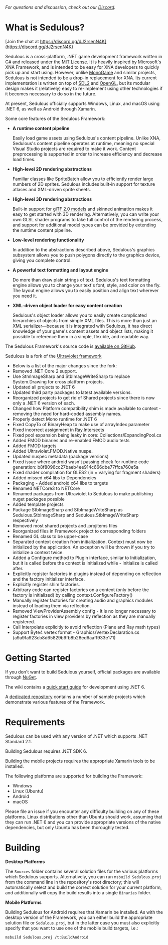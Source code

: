 _For questions and discussion, check out our [Discord](https://discord.gg/dJ2rsenN4K)._

What is Sedulous?
====================

[Join the chat at https://discord.gg/dJ2rsenN4K](https://discord.gg/dJ2rsenN4K)

Sedulous is a cross-platform, .NET game development framework written in C# and released under the [MIT License](http://opensource.org/licenses/MIT). It is heavily inspired by Microsoft's XNA Framework, and is intended to be easy for XNA developers to quickly pick up and start using. However, unlike [MonoGame](http://www.monogame.net/) and similar projects, Sedulous is not intended to be a drop-in replacement for XNA. Its current implementation is written on top of [SDL2](https://www.libsdl.org/) and [OpenGL](https://www.opengl.org/), but its modular design makes it (relatively) easy to re-implement using other technologies if it becomes necessary to do so in the future.

At present, Sedulous officially supports Windows, Linux, and macOS using .NET 6, as well as Android through Xamarin.

Some core features of the Sedulous Framework:

 * __A runtime content pipeline__
   
   Easily load game assets using Sedulous's content pipeline. Unlike XNA, Sedulous's content pipeline operates at runtime, meaning no special Visual Studio projects are required to make it work. Content preprocessing is supported in order to increase efficiency and decrease load times.
 
 * __High-level 2D rendering abstractions__
   
   Familiar classes like SpriteBatch allow you to efficiently render large numbers of 2D sprites. Sedulous includes built-in support for texture atlases and XML-driven sprite sheets.
 
 * __High-level 3D rendering abstractions__
   
   Built-in support for [glTF 2.0 models](https://www.khronos.org/gltf/) and skinned animation makes it easy to get started with 3D rendering. Alternatively, you can write your own GLSL shader programs to take full control of the rendering process, and support for additional model types can be provided by extending the runtime content pipeline.
 
 * __Low-level rendering functionality__
   
   In addition to the abstractions described above, Sedulous's graphics subsystem allows you to push polygons directly to the graphics device, giving you complete control.
 
 * __A powerful text formatting and layout engine__
   
   Do more than draw plain strings of text. Sedulous's text formatting engine allows you to change your text's font, style, and color on the fly. The layout engine allows you to easily position and align text wherever you need it.
 
 * __XML-driven object loader for easy content creation__
   
   Sedulous's object loader allows you to easily create complicated hierarchies of objects from simple XML files. This is more than just an XML serializer&mdash;because it is integrated with Sedulous, it has direct knowledge of your game's content assets and object lists, making it possible to reference them in a simple, flexible, and readable way.

The Sedulous Framework's source code is [available on GitHub](https://github.com/jayrulez/ultraviolet).

Sedulous is a fork of the [Ultraviolet framework](https://github.com/tlgkccampbell/ultraviolet)

- Below is a list of the major changes since the fork:
- Removed .NET Core 2 support.
- Use StmImageSharp and StbImageWriteSharp to replace System.Drawing for cross platform projects.
- Updated all projects to .NET 6
- Updated third party packages to latest available versions.
- Reorganized projects to get rid of Shared projects since there is now only a .NET 6 version of each.
- Changed how Platform compatibility shim is made available to context - removing the need for hard-coded assembly names.
- Properly detect Mono runtime for .NET 6
- Fixed CopyTo of BinaryHeap to make use of arrayIndex parameter
- Fixed incorrect assignment in Ray.Intersects
- Fixed pool expansion being leaky in core: Collections/ExpandingPool.cs
- Added FMOD binaries and re-enabled FMOD audio tests
- Added FMOD targets
- Added Ultraviolet.FMOD.Native.nuspe_
- Updated nuspec metadata (package versions)
- Fixed issue where android wasn't passing check for runtime code generation: b8f8096cc27baeb4ee914c666dbe77ffca760e5a
- Fixed shader compilation for GLES2 (in = varying for fragment shaders)
- Added missed x64 libs to Dependencies
- Packaging - Added android x64 libs to targets
- Renamed NETCore3 to NETCore
- Renamed packages from Ultraviolet to Sedulous to make publishing nuget packages possible
- Added template projects
- Package StbImageSharp and StbImageWriteSharp as Sedulous.StbImageSharp and Sedulous.StbImageWriteSharp respectively
- Removed most shared projects and .projitems files
- Reorganized files in Framework project to corresponding folders
- Renamed GL class to be upper-case
- Separated context creation from initialization. Context must now be initialized by the application. An exception will be thrown if you try to initialize a context twice.
- Added a Configure method to Plugin interface, similar to Initialization, but it is called before the context is initialized while - Initialize is called after.
- Explicitly register factories in plugins instead of depending on reflection and the factory initializer interface.
- Explicitly register shim factories.
- Arbitrary code can register factories on a context (only before the factory is initialized) by calling context.ConfigureFactory()
- Manually register factories for creating audio and graphics modules instead of loading them via reflection.
- Removed ViewProviderAssembly config - It is no longer necessary to register factories in view providers by reflection as they are manually registered.
- Call Interpolate explicitly to avoid reflection (Plane and Ray math types)
- Support Byte4 vertex format - Graphics/VertexDeclaration.cs (a9a9fa923cb8d65829b9fb8b28ed6aaff933e171)




Getting Started
===============

If you don't want to build Sedulous yourself, official packages are available through [NuGet](https://www.nuget.org/packages?q=sedulous).

The wiki contains a [quick start guide](https://github.com/jayrulez/sedulous/wiki/Getting-Started-with-.NET-Core-3.1) for development using .NET 6.

A [dedicated repository](https://github.com/jayrulez/sedulous-samples) contains a number of sample projects which demonstrate various features of the Framework.

Requirements
============

Sedulous can be used with any version of .NET which supports .NET Standard 2.1.

Building Sedulous requires .NET SDK 6.

Building the mobile projects requires the appropriate Xamarin tools to be installed.

The following platforms are supported for building the Framework:
* Windows
* Linux (Ubuntu)
* Android
* macOS

Please file an issue if you encounter any difficulty building on any of these platforms. Linux distributions other than Ubuntu should work, assuming that they can run .NET 6 and you can provide appropriate versions of the native dependencies, but only Ubuntu has been thoroughly tested.

Building
========

__Desktop Platforms__

The `Sources` folder contains several solution files for the various platforms which Sedulous supports. Alternatively, you can run `msbuild Sedulous.proj` from the command line in the repository's root directory; this will automatically select and build the correct solution for your current platform, and additionally will copy the build results into a single `Binaries` folder.

__Mobile Platforms__

Building Sedulous for Android requires that Xamarin be installed. As with the desktop version of the Framework, you can either build the appropriate solution file or `Sedulous.proj`, but in the latter case you must also explicitly specify that you want to use one of the mobile build targets, i.e.:

    msbuild Sedulous.proj /t:BuildAndroid
